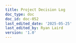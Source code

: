 ```yaml
---
title: Project Decision Log
doc_type: doc
doc_id: doc-052
last_edited_date: '2025-05-25'
last_edited_by: Ryan Laird
version: '1.0'
---
```



